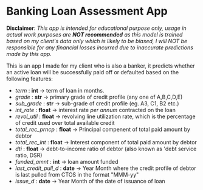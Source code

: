 # Banking Loan Assessment App

**Disclaimer**: *This app is intended for educational purpose only, usage in actual work purposes are **NOT recommended** as this model is trained based on my client's data only which is likely to be biased, I will NOT be responsible for any financial losses incurred due to inaccurate predictions made by this app.*

This is an app I made for my client who is also a banker, it predicts whether an active loan will be successfully paid off or defaulted based on the following features:
- *term*                : **int** -> term of loan in months.
- *grade*               : **str** -> primary grade of credit profile (any one of A,B,C,D,E)
- *sub_grade*           : **str** -> sub-grade of credit profile (eg. A3, C1, B2 etc.)
- *int_rate*            : **float** -> interest rate *per annum* contracted on the loan
- *revol_util*          : **float** -> revolving line utilization rate, which is the percentage of credit used over total available credit
- *total_rec_prncp*     : **float** -> Principal compenent of total paid amount by debtor
- *total_rec_int*       : **float** -> Interest component of total paid amount by debtor
- *dti*                 : **float** -> debt-to-income ratio of debtor (also known as 'debt service ratio, DSR)
- *funded_amnt*         : **int** -> loan amount funded
- *last_credit_pull_d*  : **date** -> Year Month where the credit profile of debtor is last pulled from CTOS in the format "MMM-yy"
- *issue_d*             : **date** -> Year Month of the date of issuance of loan

